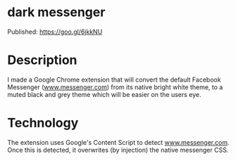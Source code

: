 # dark messenger
Published: https://goo.gl/6jkkNU

# Description
I made a Google Chrome extension that will convert the default Facebook Messenger (www.messenger.com) from its native bright white theme, to a muted black and grey theme which will be easier on the users eye.

# Technology
The extension uses Google's Content Script to detect www.messenger.com. Once this is detected, it overwrites (by injection) the native messenger CSS.

